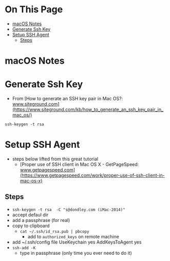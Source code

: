 # On This Page

- [macOS Notes](#macos-notes)
- [Generate Ssh Key](#generate-ssh-key)
- [Setup SSH Agent](#setup-ssh-agent)
    - [Steps](#steps)

# macOS Notes

# Generate Ssh Key
* From [How to generate an SSH key pair in Mac OS?: www.siteground.com](https://www.siteground.com/kb/how_to_generate_an_ssh_key_pair_in_mac_os/)
```
ssh-keygen -t rsa
```

# Setup SSH Agent
* steps below lifted from this great tutorial
    * [Proper use of SSH client in Mac OS X - GetPageSpeed: www.getpagespeed.com](https://www.getpagespeed.com/work/proper-use-of-ssh-client-in-mac-os-x)
## Steps
* `ssh-keygen -t rsa  -C "s@dondley.com (iMac-2014)"`
* accept defaul dir
* add a passphrase (for real)
* copy to clipboard
    * `cat ~/.ssh/id_rsa.pub | pbcopy` 
        * add to `authorized_keys` on remote machine 
* add ~/.ssh/config file
    UseKeychain yes
    AddKeysToAgent yes 
* `ssh-add -K`
    * type in passphrase (only time you ever need to do it)
 

